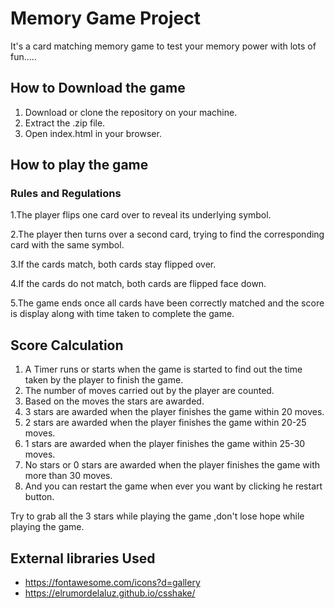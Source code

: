 # Memory Game Project

It's a card matching memory game to test your memory power with lots of fun.....

## How to Download the game

1. Download or clone the repository on your machine.
2. Extract the .zip file.
3. Open index.html in your browser.

## How to play the game

### Rules and Regulations

1.The player flips one card over to reveal its underlying symbol.

2.The player then turns over a second card, trying to find the corresponding card with the same symbol.

3.If the cards match, both cards stay flipped over.

4.If the cards do not match, both cards are flipped face down.

5.The game ends once all cards have been correctly matched and the score is display along with time taken to complete the game.

## Score Calculation

1. A Timer runs or starts when the game is started to find out the time taken by the player to finish the game.
2. The number of moves carried out by the player are counted.
3. Based on the moves the stars are awarded.
4. 3 stars are awarded when the player finishes the game within 20 moves.
5. 2 stars are awarded when the player finishes the game within 20-25 moves.
6. 1 stars are awarded when the player finishes the game within 25-30 moves.
7. No stars or 0 stars are awarded when the player finishes the game with more than 30 moves.
8. And you can restart the game when ever you want by clicking he restart button.

Try to grab all the 3 stars while playing the game ,don't lose hope while playing the game.


## External libraries Used

* https://fontawesome.com/icons?d=gallery
* https://elrumordelaluz.github.io/csshake/